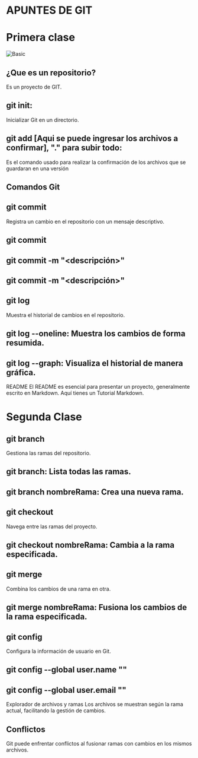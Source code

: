 # **APUNTES DE GIT**
# Primera clase
![Basic](https://encrypted-tbn0.gstatic.com/images?q=tbn:ANd9GcQy8Mk7o0LuR8ZbIc040aZSB7Acnn0zYDY-A5tdcwyUMQ&s)  
## ¿Que es un repositorio?
Es un proyecto de GIT.

## git init:
Inicializar Git en un directorio.

## git add [Aqui se puede ingresar los archivos a confirmar], "." para subir todo:
Es el comando usado para realizar la confirmación de los archivos que se guardaran en una versión

## Comandos Git
## git commit
Registra un cambio en el repositorio con un mensaje descriptivo.

## git commit <archivo>
## git commit -m "<descripción>"
## git commit <archivo> -m "<descripción>"
## git log
Muestra el historial de cambios en el repositorio.

## git log --oneline: Muestra los cambios de forma resumida.
## git log --graph: Visualiza el historial de manera gráfica.
README
El README es esencial para presentar un proyecto, generalmente escrito en Markdown. Aquí tienes un Tutorial Markdown.

# Segunda Clase
## git branch
Gestiona las ramas del repositorio.

## git branch: Lista todas las ramas.
## git branch nombreRama: Crea una nueva rama.
## git checkout
Navega entre las ramas del proyecto.

## git checkout nombreRama: Cambia a la rama especificada.
## git merge
Combina los cambios de una rama en otra.

## git merge nombreRama: Fusiona los cambios de la rama especificada.
## git config
Configura la información de usuario en Git.

## git config --global user.name "<nombreUsuario>"
## git config --global user.email "<email>"
Explorador de archivos y ramas
Los archivos se muestran según la rama actual, facilitando la gestión de cambios.

## Conflictos
Git puede enfrentar conflictos al fusionar ramas con cambios en los mismos archivos.

